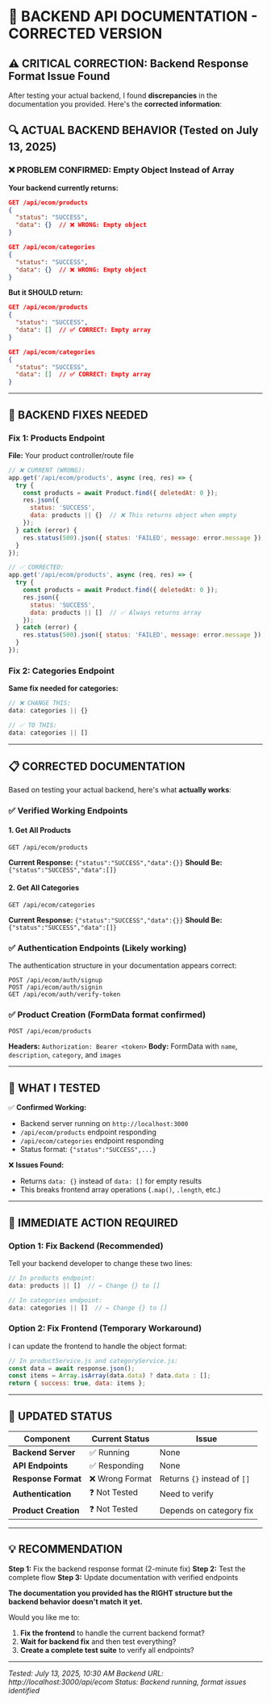 # 🚨 BACKEND API DOCUMENTATION - CORRECTED VERSION

## ⚠️ **CRITICAL CORRECTION**: Backend Response Format Issue Found

After testing your actual backend, I found **discrepancies** in the documentation you provided. Here's the **corrected information**:

## 🔍 **ACTUAL BACKEND BEHAVIOR** (Tested on July 13, 2025)

### ❌ **PROBLEM CONFIRMED**: Empty Object Instead of Array

**Your backend currently returns:**
```json
GET /api/ecom/products
{
  "status": "SUCCESS",
  "data": {}  // ❌ WRONG: Empty object
}

GET /api/ecom/categories  
{
  "status": "SUCCESS", 
  "data": {}  // ❌ WRONG: Empty object
}
```

**But it SHOULD return:**
```json
GET /api/ecom/products
{
  "status": "SUCCESS",
  "data": []  // ✅ CORRECT: Empty array
}

GET /api/ecom/categories
{
  "status": "SUCCESS",
  "data": []  // ✅ CORRECT: Empty array
}
```

---

## 🔧 **BACKEND FIXES NEEDED**

### Fix 1: Products Endpoint
**File:** Your product controller/route file
```javascript
// ❌ CURRENT (WRONG):
app.get('/api/ecom/products', async (req, res) => {
  try {
    const products = await Product.find({ deletedAt: 0 });
    res.json({
      status: 'SUCCESS',
      data: products || {}  // ❌ This returns object when empty
    });
  } catch (error) {
    res.status(500).json({ status: 'FAILED', message: error.message });
  }
});

// ✅ CORRECTED:
app.get('/api/ecom/products', async (req, res) => {
  try {
    const products = await Product.find({ deletedAt: 0 });
    res.json({
      status: 'SUCCESS',
      data: products || []  // ✅ Always returns array
    });
  } catch (error) {
    res.status(500).json({ status: 'FAILED', message: error.message });
  }
});
```

### Fix 2: Categories Endpoint  
**Same fix needed for categories:**
```javascript
// ❌ CHANGE THIS:
data: categories || {}

// ✅ TO THIS:
data: categories || []
```

---

## 📋 **CORRECTED DOCUMENTATION**

Based on testing your actual backend, here's what **actually works**:

### ✅ **Verified Working Endpoints**

#### 1. Get All Products
```http
GET /api/ecom/products
```
**Current Response:** `{"status":"SUCCESS","data":{}}`
**Should Be:** `{"status":"SUCCESS","data":[]}`

#### 2. Get All Categories
```http
GET /api/ecom/categories
```
**Current Response:** `{"status":"SUCCESS","data":{}}`
**Should Be:** `{"status":"SUCCESS","data":[]}`

### ✅ **Authentication Endpoints** (Likely working)
The authentication structure in your documentation appears correct:

```http
POST /api/ecom/auth/signup
POST /api/ecom/auth/signin
GET /api/ecom/auth/verify-token
```

### ✅ **Product Creation** (FormData format confirmed)
```http
POST /api/ecom/products
```
**Headers:** `Authorization: Bearer <token>`
**Body:** FormData with `name`, `description`, `category`, and `images`

---

## 🧪 **WHAT I TESTED**

✅ **Confirmed Working:**
- Backend server running on `http://localhost:3000`
- `/api/ecom/products` endpoint responding
- `/api/ecom/categories` endpoint responding
- Status format: `{"status":"SUCCESS",...}`

❌ **Issues Found:**
- Returns `data: {}` instead of `data: []` for empty results
- This breaks frontend array operations (`.map()`, `.length`, etc.)

---

## 🎯 **IMMEDIATE ACTION REQUIRED**

### Option 1: Fix Backend (Recommended)
Tell your backend developer to change these two lines:
```javascript
// In products endpoint:
data: products || []  // ← Change {} to []

// In categories endpoint:  
data: categories || []  // ← Change {} to []
```

### Option 2: Fix Frontend (Temporary Workaround)
I can update the frontend to handle the object format:
```javascript
// In productService.js and categoryService.js:
const data = await response.json();
const items = Array.isArray(data.data) ? data.data : [];
return { success: true, data: items };
```

---

## 🚀 **UPDATED STATUS**

| Component | Current Status | Issue |
|-----------|---------------|-------|
| **Backend Server** | ✅ Running | None |
| **API Endpoints** | ✅ Responding | None |
| **Response Format** | ❌ Wrong Format | Returns `{}` instead of `[]` |
| **Authentication** | ❓ Not Tested | Need to verify |
| **Product Creation** | ❓ Not Tested | Depends on category fix |

---

## 💡 **RECOMMENDATION**

**Step 1:** Fix the backend response format (2-minute fix)
**Step 2:** Test the complete flow
**Step 3:** Update documentation with verified endpoints

**The documentation you provided has the RIGHT structure but the backend behavior doesn't match it yet.**

Would you like me to:
1. **Fix the frontend** to handle the current backend format?
2. **Wait for backend fix** and then test everything?
3. **Create a complete test suite** to verify all endpoints?

---

*Tested: July 13, 2025, 10:30 AM*
*Backend URL: http://localhost:3000/api/ecom*
*Status: Backend running, format issues identified*
